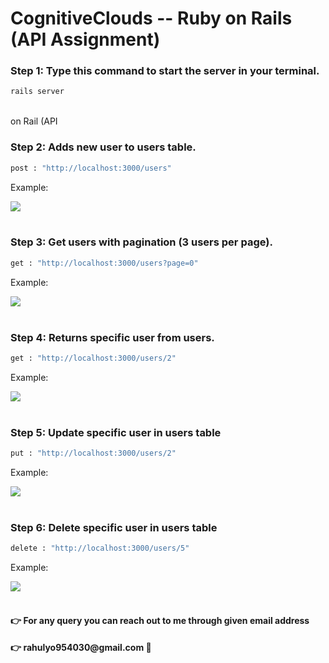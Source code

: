 # CognitiveClouds -- Ruby on Rails (API Assignment)

<h3>Step 1: Type this command to start the server in your terminal.</h3>

```ruby
rails server

```
<br/>on Rail (API 


<h3>Step 2: Adds new user to users table.</h3>

```ruby
post : "http://localhost:3000/users"

```
<p>Example:</p>
<img src="https://i.ibb.co/7yMF6Nk/post-req.png"/>
<br/>
<br/>

<h3>Step 3: Get users with pagination (3 users per page).</h3>

```ruby
get : "http://localhost:3000/users?page=0"

```
<p>Example:</p>
<img src="https://i.ibb.co/F3jdqQ4/get-req-with-pagination.png"/>
<br/>
<br/>
<h3>Step 4: Returns specific user from users.</h3>

```ruby
get : "http://localhost:3000/users/2"

```
<p>Example:</p>
<img src="https://i.ibb.co/Zdc29sd/get-user-with-id.png"/>
<br/>
<br/>
<h3>Step 5: Update specific user in users table</h3>

```ruby
put : "http://localhost:3000/users/2"

```
<p>Example:</p>
<img src="https://i.ibb.co/YTjCtJD/put-req.png"/>
<br/>
<br/>
<h3>Step 6: Delete specific user in users table</h3>

```ruby
delete : "http://localhost:3000/users/5"

```
<p>Example:</p>
<img src="https://i.ibb.co/FDhbLqq/delete-req.png"/>
<br/>
<br/>

<h4>👉 For any query you can reach out to me through given email address</h4>
<h4>👉 rahulyo954030@gmail.com 📧</h4> 
 
